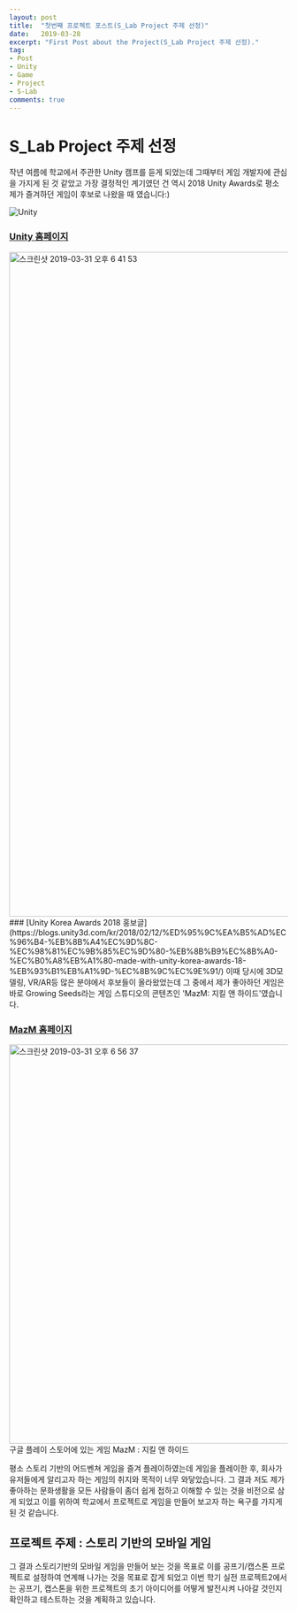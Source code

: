 ```yaml
---
layout: post
title:  "첫번째 프로젝트 포스트(S_Lab Project 주제 선정)"
date:   2019-03-28
excerpt: "First Post about the Project(S_Lab Project 주제 선정)."
tag: 
- Post
- Unity
- Game
- Project
- S-Lab
comments: true
---
```


# S_Lab Project 주제 선정

작년 여름에 학교에서 주관한 Unity 캠프를 듣게 되었는데 그때부터 게임 개발자에 관심을 가지게 된 것 같았고 가장 결정적인 계기였던 건 역시 2018 Unity Awards로 평소 제가 즐겨하던 게임이 후보로 나왔을 때 였습니다:)

![Unity](https://user-images.githubusercontent.com/39361933/55274844-79db8800-5320-11e9-96cf-a425444bbeae.jpg)
### [Unity 홈페이지](https://unity.com/kr)



<img width="1202" alt="스크린샷 2019-03-31 오후 6 41 53" src="https://user-images.githubusercontent.com/39361933/55287510-be305c00-53e4-11e9-8123-607258641d8f.png">
### [Unity Korea Awards 2018 홍보글](https://blogs.unity3d.com/kr/2018/02/12/%ED%95%9C%EA%B5%AD%EC%96%B4-%EB%8B%A4%EC%9D%8C-%EC%98%81%EC%9B%85%EC%9D%80-%EB%8B%B9%EC%8B%A0-%EC%B0%A8%EB%A1%80-made-with-unity-korea-awards-18-%EB%93%B1%EB%A1%9D-%EC%8B%9C%EC%9E%91/)
이때 당시에 3D모델링, VR/AR등 많은 분야에서 후보들이 올라왔었는데 그 중에서 제가 좋아하던 게임은 바로 Growing Seeds라는 게임 스튜디오의 콘텐츠인 'MazM: 지킬 앤 하이드'였습니다.



### [MazM 홈페이지](http://mazm.me/kor/home/)

<img width="722" alt="스크린샷 2019-03-31 오후 6 56 37" src="https://user-images.githubusercontent.com/39361933/55287662-d012fe80-53e6-11e9-8dc9-832d0b9151a1.png">
구글 플레이 스토어에 있는 게임 MazM : 지킬 앤 하이드

평소 스토리 기반의 어드벤쳐 게임을 즐겨 플레이하였는데 게임을 플레이한 후, 회사가 유저들에게 알리고자 하는 게임의 취지와 목적이 너무 와닿았습니다. 그 결과 저도 제가 좋아하는 문화생활을 모든 사람들이 좀더 쉽게 접하고 이해할 수 있는 것을 비전으로 삼게 되었고 이를 위하여 학교에서 프로젝트로 게임을 만들어 보고자 하는 욕구를 가지게 된 것 같습니다.

## 프로젝트 주제 : 스토리 기반의 모바일 게임
그 결과 스토리기반의 모바일 게임을 만들어 보는 것을 목표로 이를 공프기/캡스톤 프로젝트로 설정하여 연계해 나가는 것을 목표로 잡게 되었고 이번 학기 실전 프로젝트2에서는 공프기, 캡스톤을 위한 프로젝트의 초기 아이디어를 어떻게 발전시켜 나아갈 것인지 확인하고 테스트하는 것을 계획하고 있습니다.
